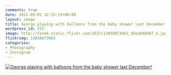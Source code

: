 ```yaml
---
comments: true
date: 2012-09-01 12:35:33+00:00
layout: image
title: George playing with balloons from the baby shower last December!
wordpress_id: 272
image: http://farm4.static.flickr.com/3537/13058073963_d5ea948997_d.jpg
flickrimg: 13058073963
categories:
- Photography
- Instagram
---
```


[![George playing with balloons from the baby shower last December!][thm]][img]

[thm]: //farm4.static.flickr.com/3537/13058073963_d5ea948997_d.jpg
[img]: //www.flickr.com/photos/richard-perry/13058073963/
